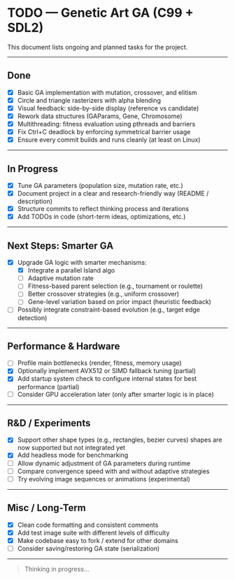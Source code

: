 # TODO — Genetic Art GA (C99 + SDL2)

This document lists ongoing and planned tasks for the project.

---

##  Done

- [x] Basic GA implementation with mutation, crossover, and elitism
- [x] Circle and triangle rasterizers with alpha blending
- [x] Visual feedback: side-by-side display (reference vs candidate)
- [x] Rework data structures (GAParams, Gene, Chromosome)
- [x] Multithreading: fitness evaluation using pthreads and barriers
- [x] Fix Ctrl+C deadlock by enforcing symmetrical barrier usage
- [x] Ensure every commit builds and runs cleanly (at least on Linux)

---

##  In Progress

- [x] Tune GA parameters (population size, mutation rate, etc.)
- [x] Document project in a clear and research-friendly way (README / description)
- [x] Structure commits to reflect thinking process and iterations
- [x] Add TODOs in code (short-term ideas, optimizations, etc.)

---

##  Next Steps: Smarter GA

- [x] Upgrade GA logic with smarter mechanisms:
  - [x] Integrate a parallel Island algo
  - [ ] Adaptive mutation rate
  - [ ] Fitness-based parent selection (e.g., tournament or roulette)
  - [ ] Better crossover strategies (e.g., uniform crossover)
  - [ ] Gene-level variation based on prior impact (heuristic feedback)
- [ ] Possibly integrate constraint-based evolution (e.g., target edge detection)

---

##  Performance & Hardware

- [ ] Profile main bottlenecks (render, fitness, memory usage)
- [x] Optionally implement AVX512 or SIMD fallback tuning (partial)
- [x] Add startup system check to configure internal states for best performance (partial)
- [ ] Consider GPU acceleration later (only after smarter logic is in place)

---

##  R&D / Experiments

- [x] Support other shape types (e.g., rectangles, bezier curves) shapes are now supported but not integrated yet
- [x] Add headless mode for benchmarking
- [ ] Allow dynamic adjustment of GA parameters during runtime
- [ ] Compare convergence speed with and without adaptive strategies
- [ ] Try evolving image sequences or animations (experimental)

---

##  Misc / Long-Term

- [x] Clean code formatting and consistent comments
- [x] Add test image suite with different levels of difficulty
- [x] Make codebase easy to fork / extend for other domains
- [ ] Consider saving/restoring GA state (serialization) 

---

> Thinking in progress...
